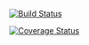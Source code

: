 [![Build Status](https://app.travis-ci.com/dbleek/swe1-app.svg?branch=main)](https://app.travis-ci.com/dbleek/swe1-app)

[![Coverage Status](https://coveralls.io/repos/github/dbleek/swe1-app/badge.svg?branch=main)](https://coveralls.io/github/dbleek/swe1-app?branch=main)

